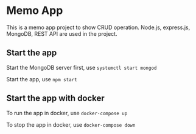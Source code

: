 # Memo App

This is a memo app project to show CRUD operation. Node.js, express.js, MongoDB, REST API are used in the project.

## Start the app

Start the MongoDB server first, use
`systemctl start mongod`

Start the app, use
`npm start`

## Start the app with docker

To run the app in docker, use
`docker-compose up`

To stop the app in docker, use
`docker-compose down`
